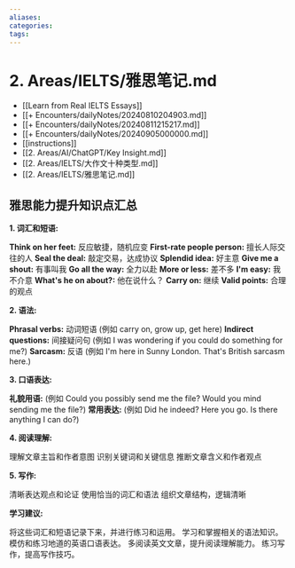 ```yaml
---
aliases: 
categories: 
tags:
---
```


# 2. Areas/IELTS/雅思笔记.md

- [[Learn from Real IELTS Essays]]
- [[+ Encounters/dailyNotes/20240810204903.md]]
- [[+ Encounters/dailyNotes/20240811215217.md]]
- [[+ Encounters/dailyNotes/20240905000000.md]]
- [[instructions]]
- [[2. Areas/AI/ChatGPT/Key Insight.md]]
- [[2. Areas/IELTS/大作文十种类型.md]]
- [[2. Areas/IELTS/雅思笔记.md]]

## 雅思能力提升知识点汇总

**1. 词汇和短语:**

**Think on her feet:** 反应敏捷，随机应变
**First-rate people person:**  擅长人际交往的人
**Seal the deal:** 敲定交易，达成协议
**Splendid idea:**  好主意
**Give me a shout:**  有事叫我
**Go all the way:** 全力以赴
**More or less:**  差不多
**I'm easy:** 我不介意
**What's he on about?:** 他在说什么？
**Carry on:** 继续
**Valid points:**  合理的观点

**2. 语法:**

**Phrasal verbs:**  动词短语 (例如 carry on, grow up, get here)
**Indirect questions:**  间接疑问句 (例如 I was wondering if you could do something for me?)
**Sarcasm:**  反语 (例如 I'm here in Sunny London. That's British sarcasm here.)

**3. 口语表达:**

**礼貌用语:** (例如 Could you possibly send me the file? Would you mind sending me the file?)
**常用表达:** (例如 Did he indeed? Here you go. Is there anything I can do?)

**4. 阅读理解:**

理解文章主旨和作者意图
识别关键词和关键信息
推断文章含义和作者观点

**5. 写作:**

清晰表达观点和论证
使用恰当的词汇和语法
组织文章结构，逻辑清晰

**学习建议:**

将这些词汇和短语记录下来，并进行练习和运用。
学习和掌握相关的语法知识。
模仿和练习地道的英语口语表达。
多阅读英文文章，提升阅读理解能力。
练习写作，提高写作技巧。
